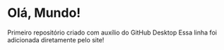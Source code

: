 # Olá, Mundo!
 Primeiro repositório criado com auxílio do GitHub Desktop
 Essa linha foi adicionada diretamente pelo site!
